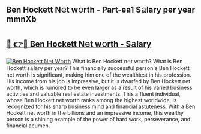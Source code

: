 ## Ben Hockett N𝚎t w𝚘rth - Part-ea1 S𝚊lary per year mmnXb

# <h2><a href="http://gc2hgvz.nevu.top/?p=Ben+Hockett">🔗 👉🔴 Ben Hockett N𝚎t w𝚘rth - S𝚊lary</a></h2>

[![Ben Hockett N𝚎t W𝚘rth](https://i.imgur.com/Oavwk0R.jpeg)](http://gc2hgvz.nevu.top/?p=Ben+Hockett)
What is Ben Hockett n𝚎t w𝚘rth? What is Ben Hockett s𝚊lary per year?
This financially successful person's Ben Hockett net worth is significant, making him one of the wealthiest in his profession. His income from his job is impressive, but it is dwarfed by Ben Hockett net worth, which is rumored to be even larger as a result of his varied business activities and valuable real estate investments. This affluent individual, whose Ben Hockett net worth ranks among the highest worldwide, is recognized for his sharp business mind and financial astuteness. With a Ben Hockett net worth in the billions and an impressive income, this wealthy person is a shining example of the power of hard work, perseverance, and financial acumen.
